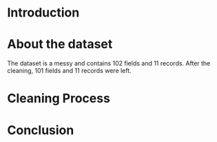 # Introduction

# About the dataset 
The dataset is a messy and contains 102 fields and 11 records. After the cleaning, 101 fields and 11 records were left. 

# Cleaning Process 


# Conclusion
